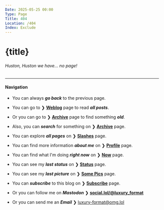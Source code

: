 ```yaml
---
Date: 2025-05-25 00:00
Type: Page
Title: 404
Location: /404
Index: Exclude
---
```


# {title}

###### Huston, Huston we have... no page!

---

#### <i class="fa-solid fa-compass"></i> Navigation 

- <i class="fa-solid fa-circle-left"></i> You can always ***go back*** to the previous page.

- <i class="fa-solid fa-newspaper"></i> You can go to ❯ [**Weblog**](/) page to read ***all posts***.

- <i class="fa-solid fa-box-archive"></i> Or you can go to ❯ [**Archive**](/archive) page to find something ***old***.

- <i class="fa-solid fa-magnifying-glass"></i> Also, you can ***search*** for something on ❯ [**Archive**](/archive) page.

- <i class="fa-solid fa-copy"></i> You can explore ***all pages*** on ❯ [**Slashes**](/slashesh) page.

- <i class="fa-solid fa-circle-user"></i> You can find more information ***about me*** on ❯ [**Profile**](/profile) page.

- <i class="fa-solid fa-clock"></i> You can find what I'm doing ***right now*** on ❯ [**Now**](/now) page.

- <i class="fa-solid fa-comment-dots"></i> You can see my ***last status*** on ❯ [**Status**](/status) page.

- <i class="fa-solid fa-image"></i> You can see my ***last picture*** on ❯ [**Some Pics**](/some-pics) page.

- <i class="fa-solid fa-rss"></i> You can ***subscribe*** to this blog on ❯ [**Subscribe**](/subscribe) page.

- <i class="fa-solid fa-person-circle-check"></i> Or you can follow me on <i class="fa-brands fa-mastodon"></i> ***Mastodon*** ❯ [**social.lol/@luxury_format**](https://social.lol/@luxury_format)

- <i class="fa-solid fa-envelope"></i> Or you can send me an ***Email*** ❯ [luxury-format@omg.lol](mailto:luxury-format@omg.lol)

